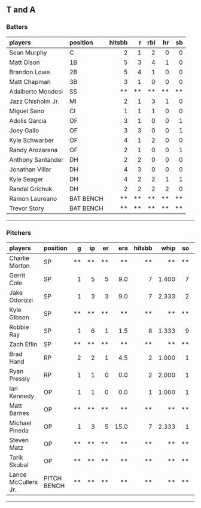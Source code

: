 ## T and A

### Batters

 
|players           |position  | hitsbb|  r| rbi| hr| sb| 
|:-----------------|:---------|------:|--:|---:|--:|--:| 
|Sean Murphy       |C         |      2|  1|   2|  0|  0| 
|Matt Olson        |1B        |      5|  3|   4|  1|  0| 
|Brandon Lowe      |2B        |      5|  4|   1|  0|  0| 
|Matt Chapman      |3B        |      3|  1|   0|  0|  0| 
|Adalberto Mondesi |SS        |     **| **|  **| **| **| 
|Jazz Chisholm Jr. |MI        |      2|  1|   3|  1|  0| 
|Miguel Sano       |CI        |      1|  1|   1|  0|  0| 
|Adolis Garcia     |OF        |      3|  1|   0|  0|  1| 
|Joey Gallo        |OF        |      3|  3|   0|  0|  1| 
|Kyle Schwarber    |OF        |      4|  1|   2|  0|  0| 
|Randy Arozarena   |OF        |      2|  1|   0|  0|  1| 
|Anthony Santander |DH        |      2|  2|   0|  0|  0| 
|Jonathan Villar   |DH        |      4|  3|   0|  0|  0| 
|Kyle Seager       |DH        |      4|  2|   2|  1|  1| 
|Randal Grichuk    |DH        |      2|  2|   2|  2|  0| 
|Ramon Laureano    |BAT BENCH |     **| **|  **| **| **| 
|Trevor Story      |BAT BENCH |     **| **|  **| **| **| 


* * *

### Pitchers

 
|players             |position    |  g| ip| er|  era| hitsbb|  whip| so|  w| sv| 
|:-------------------|:-----------|--:|--:|--:|----:|------:|-----:|--:|--:|--:| 
|Charlie Morton      |SP          | **| **| **|   **|     **|    **| **| **| **| 
|Gerrit Cole         |SP          |  1|  5|  5|  9.0|      7| 1.400|  7|  0|  0| 
|Jake Odorizzi       |SP          |  1|  3|  3|  9.0|      7| 2.333|  2|  0|  0| 
|Kyle Gibson         |SP          | **| **| **|   **|     **|    **| **| **| **| 
|Robbie Ray          |SP          |  1|  6|  1|  1.5|      8| 1.333|  9|  1|  0| 
|Zach Eflin          |SP          | **| **| **|   **|     **|    **| **| **| **| 
|Brad Hand           |RP          |  2|  2|  1|  4.5|      2| 1.000|  1|  0|  1| 
|Ryan Pressly        |RP          |  1|  1|  0|  0.0|      2| 2.000|  1|  0|  1| 
|Ian Kennedy         |OP          |  1|  1|  0|  0.0|      1| 1.000|  1|  0|  0| 
|Matt Barnes         |OP          | **| **| **|   **|     **|    **| **| **| **| 
|Michael Pineda      |OP          |  1|  3|  5| 15.0|      7| 2.333|  1|  0|  0| 
|Steven Matz         |OP          | **| **| **|   **|     **|    **| **| **| **| 
|Tarik Skubal        |OP          | **| **| **|   **|     **|    **| **| **| **| 
|Lance McCullers Jr. |PITCH BENCH | **| **| **|   **|     **|    **| **| **| **| 


* * *


